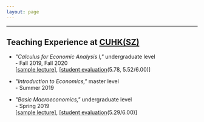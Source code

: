 ```yaml
---
layout: page
---
```


<hr size="2px">

## Teaching Experience at [CUHK(SZ)](https://sme.cuhk.edu.cn/en)

* _"Calculus for Economic Analysis I,"_ undergraduate level <br>
  -&nbsp;Fall 2019, Fall 2020 <br>
  [[sample lecture](https://econhanwt.github.io/my_docs/notes/Note_Continuity_Wontae_Han.pdf)], [[student evaluation](https://econhanwt.github.io/my_docs/notes/Eval_MAT1010_Wontae_HAN.pdf)(5.78, 5.52/6.00)]

* _"Introduction to Economics,"_ master level <br>
  -&nbsp;Summer 2019 <br>

* _"Basic Macroeconomics,"_ undergraduate level <br>
  -&nbsp;Spring 2019 <br>
  [[sample lecture](https://econhanwt.github.io/my_docs/notes/Note_Aggregate_Demand_Supply_Wontae_Han.pdf)], [[student evaluation](https://econhanwt.github.io/my_docs/notes/Eval_ECO2021_Wontae_HAN.pdf)(5.29/6.00)] 
